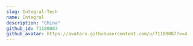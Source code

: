 ```yaml
---
slug: Integral-Tech
name: Integral
description: "China"
github_id: 71180087
github_avatar: https://avatars.githubusercontent.com/u/71180087?v=4
---
```


